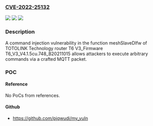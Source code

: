 ### [CVE-2022-25132](https://cve.mitre.org/cgi-bin/cvename.cgi?name=CVE-2022-25132)
![](https://img.shields.io/static/v1?label=Product&message=n%2Fa&color=blue)
![](https://img.shields.io/static/v1?label=Version&message=n%2Fa&color=blue)
![](https://img.shields.io/static/v1?label=Vulnerability&message=n%2Fa&color=brighgreen)

### Description

A command injection vulnerability in the function meshSlaveDlfw of TOTOLINK Technology router T6 V3_Firmware T6_V3_V4.1.5cu.748_B20211015 allows attackers to execute arbitrary commands via a crafted MQTT packet.

### POC

#### Reference
No PoCs from references.

#### Github
- https://github.com/pjqwudi/my_vuln

